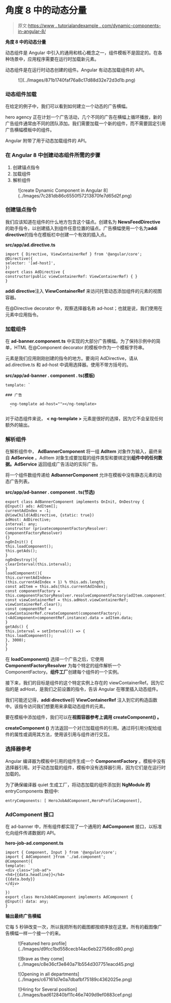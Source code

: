 # 角度 8 中的动态分量

> 原文:[https://www . tutorialandexample . com/dynamic-components-in-angular-8/](https://www.tutorialandexample.com/dynamic-components-in-angular-8/)

**角度 8 中的动态分量**

动态组件是 Angular 中引入的通用和核心概念之一，组件模板不是固定的。在各种场景中，应用程序需要在运行时加载新元素。

动态组件是在运行时动态创建的组件。Angular 有动态加载组件的 API。

<figure class="wp-block-image">![](../Images/871b1740faf76a8c17d88d32e72d3d1b.png)</figure>

### 动态组件加载

在给定的例子中，我们可以看到如何建立一个动态的广告横幅。

hero agency 正在计划一个广告活动，几个不同的广告在横幅上循环播放，新的广告组件通常由不同的团队添加。我们需要加载一个新的组件，而不需要固定引用广告横幅模板中的组件。

Angular 附带了用于动态加载组件的 API。

### 在 Angular 8 中创建动态组件所需的步骤

1.  创建锚点指令
2.  加载组件
3.  解析组件

<figure class="aligncenter">![create Dynamic Component in Angular 8](../Images/7c281db86c6550f57213870fe7d65d2f.png)</figure>

### 创建锚点指令

我们应该知道在组件的什么地方包含这个锚点。创建名为 **NewsFeedDirective** 的助手指令，以创建插入到组件任意位置的锚点。广告横幅使用一个名为**addi directive**的指令在模板栏中创建一个有效的插入点。

**src/app/ad.directive.ts**

```
import { Directive, ViewContainerRef } from '@angular/core';
@Directive({
selector: '[ad-host]',
})
export class AdDirective {
constructor(public viewContainerRef: ViewContainerRef) { }
} 
```

**addi directive**注入 **ViewContainerRef** 来访问托管动态添加组件的元素的视图容器。

在@Directive decorator 中，观察选择器名称 ad-host；也就是说，我们使用在元素中应用指令。

### 加载组件

在 **ad-banner.component.ts** 中实现的大部分广告横幅。为了保持示例中的简单，HTML 在@Component decorator 的模板中作为一个模板字符串。

<ng-template>元素是我们应用刚刚创建的指令的地方。要询问 AdDirective，请从 ad.directive.ts 和 ad-host 中调用选择器。使用不带方括号的<ng-template>。</ng-template></ng-template>

**src/app/ad-banner . component . ts(模板)**

```
template: `

### 广告

  <ng-template ad-host=""></ng-template> 
  ` 
```

对于动态组件来说， **< ng-template >** 元素是很好的选择，因为它不会呈现任何额外的输出。

### 解析组件

在解析组件中， **AdBannerComponent** 将一组 **AdItem** 对象作为输入，最终来自 **AdService** 。AdItem 对象生成要加载的组件类型和要绑定到**组件中的任何数据。AdService** 返回组成广告活动的实际广告。

将一个组件数组传递给 **AdbannerComponent** 允许在模板中没有静态元素的动态广告列表。

**src/app/ad-banner . component . ts(节选)**

```
export class AdBannerComponent implements OnInit, OnDestroy {
@Input() ads: AdItem[];
currentAdIndex = -1;
@ViewChild(AdDirective, {static: true}) 
adHost: AdDirective;
interval: any;
constructor (privatecomponentFactoryResolver: ComponentFactoryResolver)
{}
ngOnInit() {
this.loadComponent();
this.getAds(); 
}
ngOnDestroy(){
clearInterval(this.interval);
}
loadComponent(){ 
this.currentAdIndex=
(this.currentAdIndex + 1) % this.ads.length;
const adItem = this.ads[this.currentAdIndex];
const componentFactory = this.componentFactoryResolver.resolveComponentFactory(adItem.component);
const viewContainerRef = this.adHost.viewContainerRef;
viewContainerRef.clear();
const componentRef = viewContainerRef.createComponent(componentFactory);
(<AdComponent>componentRef.instance).data = adItem.data;
}
getAds() { 
this.interval = setInterval(() => {
this.loadComponent();
}, 3000);
}
} 
```

在 **loadComponent()** 选择一个广告之后，它使用 **ComponentFactoryResolver** 为每个特定的组件解析一个 ComponentFactory。**组件工厂**创建每个组件的一个实例。

接下来，我们的目标是组件的这个特定实例上存在的 viewContainerRef。因为它指的是 adHost，是我们之前设置的指令，告诉 Angular 在哪里插入动态组件。

我们可能还记得，**addi directive**将 **ViewContainerRef** 注入到它的构造函数中。该指令访问我们想要用来承载动态组件的元素。

要在模板中添加组件，我们可以在**视图容器参考上调用 **createComponent()** 。**

**createComponent ()** 方法返回一个对已加载组件的引用。通过将引用分配给组件的属性或调用其方法，使用该引用与组件进行交互。

### 选择器参考

Angular 编译器为模板中引用的组件生成一个 **ComponentFactory** 。模板中没有选择器引用。对于动态加载的组件，模板中没有选择器引用，因为它们是在运行时加载的。

为了确保编译器 quiet 生成工厂，将动态加载的组件添加到 **NgModule 的** entryComponents 数组中:

```
entryComponents: [ HeroJobAdComponent,HeroProfileComponent],
```

### AdComponent 接口

在 ad-banner 中，所有组件都实现了一个通用的 **AdComponent** 接口，以标准化向组件传递数据的 API。

**hero-job-ad.component.ts**

```
import { Component, Input } from '@angular/core';
import { AdComponent }from './ad.component';
@Component({
template: `
<div class="job-ad">
<h4>{{data.headline}}</h4>
{{data.body}}
</div>
   `
}) 
export class HeroJobAdComponent implements AdComponent {
@Input() data: any;
} 
```

**输出最终广告横幅**

它每 5 秒钟改变一次，所以我把所有的截图都按顺序放在这里。所有的截图像广告横幅一样一个接一个的来。

<figure class="aligncenter">![Featured hero profile](../Images/d9fcc1bd558cecb14ac6eb227568cd80.png)</figure>

<figure class="aligncenter">![Brave as they come](../Images/c8e36cf3e840a71b554d307751eacd45.png)</figure>

<figure class="aligncenter">![Opening in all departments](../Images/c67161d7e0a7dbafbf75189c4362025e.png)</figure>

<figure class="aligncenter">![Hiring for Several position](../Images/bad612840bf11c46e7409d9ef0883cef.png)</figure>